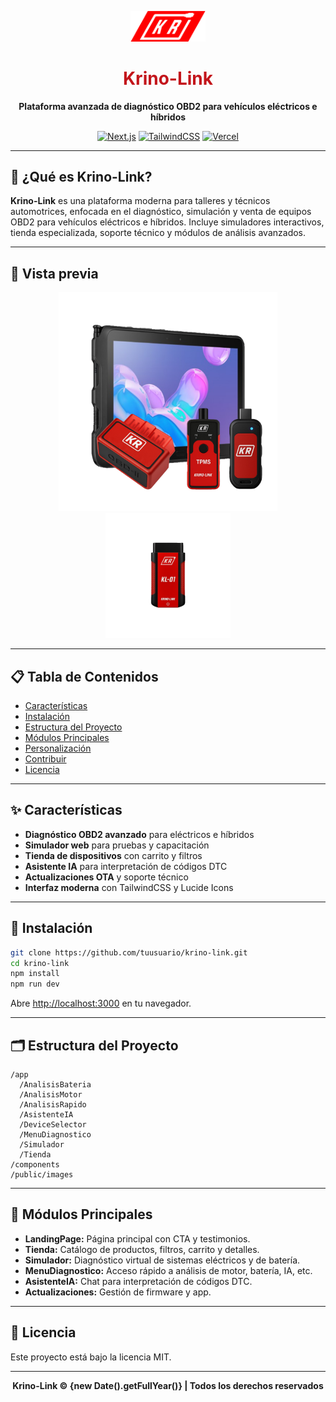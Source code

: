 
<p align="center">
  <img src="public/images/logoKR.png" alt="Krino Link Logo" width="120" />
</p>

<h1 align="center" style="color:#c3151b;">Krino-Link</h1>
<p align="center">
  <b>Plataforma avanzada de diagnóstico OBD2 para vehículos eléctricos e híbridos</b>
</p>
<p align="center">
  <a href="https://nextjs.org/"><img src="https://img.shields.io/badge/Next.js-13+-black?logo=next.js" alt="Next.js" /></a>
  <a href="https://tailwindcss.com/"><img src="https://img.shields.io/badge/TailwindCSS-3.x-38bdf8?logo=tailwindcss&logoColor=white" alt="TailwindCSS" /></a>
  <a href="https://vercel.com/"><img src="https://img.shields.io/badge/Deploy-Vercel-black?logo=vercel" alt="Vercel" /></a>
</p>

---

## 🚗 ¿Qué es Krino-Link?

**Krino-Link** es una plataforma moderna para talleres y técnicos automotrices, enfocada en el diagnóstico, simulación y venta de equipos OBD2 para vehículos eléctricos e híbridos. Incluye simuladores interactivos, tienda especializada, soporte técnico y módulos de análisis avanzados.

---

## 📸 Vista previa

<p align="center">
  <img src="public/images/store/StarterKit.png" alt="Starter Kit Krino" width="350" />
  <img src="public/images/store/KL-01.png" alt="KL-01" width="200" />
</p>

---

## 📋 Tabla de Contenidos

- [Características](#características)
- [Instalación](#instalación)
- [Estructura del Proyecto](#estructura-del-proyecto)
- [Módulos Principales](#módulos-principales)
- [Personalización](#personalización)
- [Contribuir](#contribuir)
- [Licencia](#licencia)

---

## ✨ Características

- **Diagnóstico OBD2 avanzado** para eléctricos e híbridos
- **Simulador web** para pruebas y capacitación
- **Tienda de dispositivos** con carrito y filtros
- **Asistente IA** para interpretación de códigos DTC
- **Actualizaciones OTA** y soporte técnico
- **Interfaz moderna** con TailwindCSS y Lucide Icons

---

## 🚀 Instalación

```bash
git clone https://github.com/tuusuario/krino-link.git
cd krino-link
npm install
npm run dev
```

Abre [http://localhost:3000](http://localhost:3000) en tu navegador.

---

## 🗂️ Estructura del Proyecto

```
/app
  /AnalisisBateria
  /AnalisisMotor
  /AnalisisRapido
  /AsistenteIA
  /DeviceSelector
  /MenuDiagnostico
  /Simulador
  /Tienda
/components
/public/images
```

---

## 🧩 Módulos Principales

- **LandingPage:** Página principal con CTA y testimonios.
- **Tienda:** Catálogo de productos, filtros, carrito y detalles.
- **Simulador:** Diagnóstico virtual de sistemas eléctricos y de batería.
- **MenuDiagnostico:** Acceso rápido a análisis de motor, batería, IA, etc.
- **AsistenteIA:** Chat para interpretación de códigos DTC.
- **Actualizaciones:** Gestión de firmware y app.

---

## 📄 Licencia

Este proyecto está bajo la licencia MIT.

---

<p align="center">
  <b>Krino-Link &copy; {new Date().getFullYear()} | Todos los derechos reservados</b>
</p>
